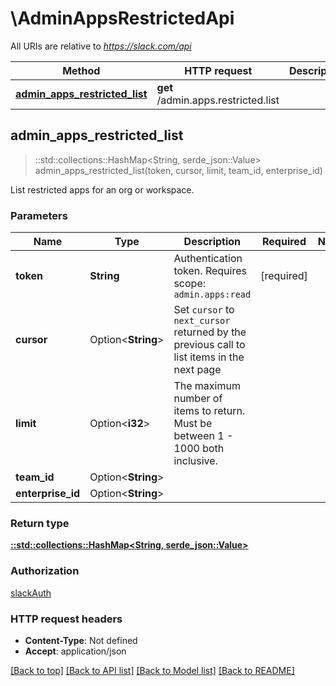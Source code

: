 # \AdminAppsRestrictedApi

All URIs are relative to *https://slack.com/api*

Method | HTTP request | Description
------------- | ------------- | -------------
[**admin_apps_restricted_list**](AdminAppsRestrictedApi.md#admin_apps_restricted_list) | **get** /admin.apps.restricted.list | 



## admin_apps_restricted_list

> ::std::collections::HashMap<String, serde_json::Value> admin_apps_restricted_list(token, cursor, limit, team_id, enterprise_id)


List restricted apps for an org or workspace.

### Parameters


Name | Type | Description  | Required | Notes
------------- | ------------- | ------------- | ------------- | -------------
**token** | **String** | Authentication token. Requires scope: `admin.apps:read` | [required] |
**cursor** | Option<**String**> | Set `cursor` to `next_cursor` returned by the previous call to list items in the next page |  |
**limit** | Option<**i32**> | The maximum number of items to return. Must be between 1 - 1000 both inclusive. |  |
**team_id** | Option<**String**> |  |  |
**enterprise_id** | Option<**String**> |  |  |

### Return type

[**::std::collections::HashMap<String, serde_json::Value>**](serde_json::Value.md)

### Authorization

[slackAuth](../README.md#slackAuth)

### HTTP request headers

- **Content-Type**: Not defined
- **Accept**: application/json

[[Back to top]](#) [[Back to API list]](../README.md#documentation-for-api-endpoints) [[Back to Model list]](../README.md#documentation-for-models) [[Back to README]](../README.md)

